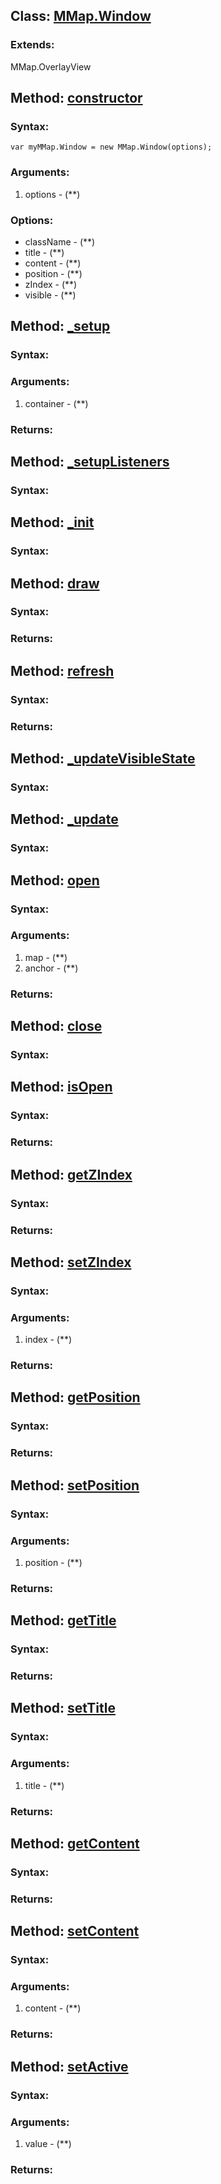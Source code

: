 Class: <a href='#mmap.window'>MMap.Window</a>
---------------------------------------------



### Extends:

MMap.OverlayView




Method: <a href='#constructor'>constructor</a>
-----------------------------------------------


### Syntax:

	var myMMap.Window = new MMap.Window(options);

### Arguments:

1. options - (**)

### Options:

* className - (**)
* title - (**)
* content - (**)
* position - (**)
* zIndex - (**)
* visible - (**)


Method: <a href='#_setup'>_setup</a>
-------------------------------------


### Syntax:



### Arguments:

1. container - (**)

### Returns:





Method: <a href='#_setupListeners'>_setupListeners</a>
-------------------------------------------------------


### Syntax:




Method: <a href='#_init'>_init</a>
-----------------------------------


### Syntax:




Method: <a href='#draw'>draw</a>
---------------------------------


### Syntax:



### Returns:





Method: <a href='#refresh'>refresh</a>
---------------------------------------


### Syntax:



### Returns:





Method: <a href='#_updateVisibleState'>_updateVisibleState</a>
---------------------------------------------------------------


### Syntax:




Method: <a href='#_update'>_update</a>
---------------------------------------


### Syntax:




Method: <a href='#open'>open</a>
---------------------------------


### Syntax:



### Arguments:

1. map - (**)
2. anchor - (**)

### Returns:





Method: <a href='#close'>close</a>
-----------------------------------


### Syntax:




Method: <a href='#isOpen'>isOpen</a>
-------------------------------------


### Syntax:



### Returns:





Method: <a href='#getZIndex'>getZIndex</a>
-------------------------------------------


### Syntax:



### Returns:





Method: <a href='#setZIndex'>setZIndex</a>
-------------------------------------------


### Syntax:



### Arguments:

1. index - (**)

### Returns:





Method: <a href='#getPosition'>getPosition</a>
-----------------------------------------------


### Syntax:



### Returns:





Method: <a href='#setPosition'>setPosition</a>
-----------------------------------------------


### Syntax:



### Arguments:

1. position - (**)

### Returns:





Method: <a href='#getTitle'>getTitle</a>
-----------------------------------------


### Syntax:



### Returns:





Method: <a href='#setTitle'>setTitle</a>
-----------------------------------------


### Syntax:



### Arguments:

1. title - (**)

### Returns:





Method: <a href='#getContent'>getContent</a>
---------------------------------------------


### Syntax:



### Returns:





Method: <a href='#setContent'>setContent</a>
---------------------------------------------


### Syntax:



### Arguments:

1. content - (**)

### Returns:





Method: <a href='#setActive'>setActive</a>
-------------------------------------------


### Syntax:



### Arguments:

1. value - (**)

### Returns:




